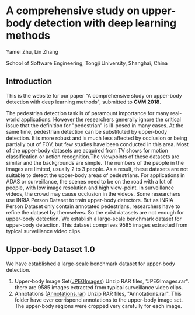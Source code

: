 # A comprehensive study on upper-body detection with deep learning methods

Yamei Zhu, Lin Zhang

School of Software Engineering, Tongji University, Shanghai, China

## Introduction 
This is the website for our paper "A comprehensive study on upper-body detection with deep learning methods", submitted to **CVM 2018**. 

The pedestrian detection task is of paramount importance for many real-world applications. However the researchers generally ignore the critical issue that the definition for "pedestrian" is ill-posed in many cases. At the same time, pedestrian detection can be substituted by upper-body detection. It is more robust and is much less affected by occlusion or being partially out of FOV, but few studies have been conducted in this area. Most of the upper-body datasets are acquired from TV shows for motion classification or action recognition.The viewpoints of these datasets are similar and the backgrounds are simple. The numbers of the people in the images are limited, usually 2 to 3 people. As a result, these datasets are not suitable to detect the upper-body areas of pedestrians. For applications in ADAS or surveillance, the scenes need to be on the road with a lot of people, with low image resolution and high view-point. In surveillance videos, the crowd may cause occlusion in the videos. Some researchers use INRIA Person Dataset to train upper-body detectors. But as INRIA Person Dataset only contain annotated pedestrians, researchers have to refine the dataset by themselves. So the exist datasets are not enough for upper-body detection. We establish a large-scale benchmark dataset for upper-body detection. This dataset comprises 9585 images extracted from typical surveillance video clips.

## Upper-body Dataset 1.0

We have established a large-scale benchmark dataset for upper-body detection.

1. Upper-body Image Set([JPEGImages](https://pan.baidu.com/s/1eSpFCYm))
 Unzip RAR files, "JPEGImages.rar". there are 9585 images extracted from typical surveillance video clips.
2. Annotations ([Annotations.rar](https://pan.baidu.com/s/1kULdqez))
Unzip RAR files, "Annotations.rar". This folder have ever corrispond annotations to the upper-body image set. The upper-body regions were cropped very carefully for each image.

